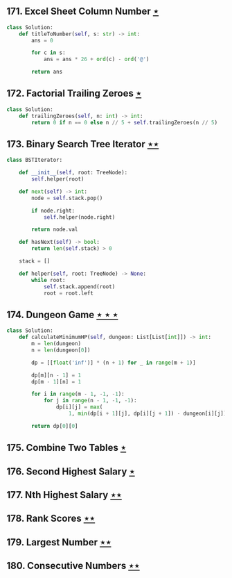 ## 171. Excel Sheet Column Number [$\star$](https://leetcode.com/problems/excel-sheet-column-number)

```python
class Solution:
    def titleToNumber(self, s: str) -> int:
        ans = 0

        for c in s:
            ans = ans * 26 + ord(c) - ord('@')

        return ans
```

## 172. Factorial Trailing Zeroes [$\star$](https://leetcode.com/problems/factorial-trailing-zeroes)

```python
class Solution:
    def trailingZeroes(self, n: int) -> int:
        return 0 if n == 0 else n // 5 + self.trailingZeroes(n // 5)
```

## 173. Binary Search Tree Iterator [$\star\star$](https://leetcode.com/problems/binary-search-tree-iterator)

```python
class BSTIterator:

    def __init__(self, root: TreeNode):
        self.helper(root)

    def next(self) -> int:
        node = self.stack.pop()

        if node.right:
            self.helper(node.right)

        return node.val

    def hasNext(self) -> bool:
        return len(self.stack) > 0

    stack = []

    def helper(self, root: TreeNode) -> None:
        while root:
            self.stack.append(root)
            root = root.left
```

## 174. Dungeon Game [$\star\star\star$](https://leetcode.com/problems/dungeon-game)

```python
class Solution:
    def calculateMinimumHP(self, dungeon: List[List[int]]) -> int:
        m = len(dungeon)
        n = len(dungeon[0])

        dp = [[float('inf')] * (n + 1) for _ in range(m + 1)]

        dp[m][n - 1] = 1
        dp[m - 1][n] = 1

        for i in range(m - 1, -1, -1):
            for j in range(n - 1, -1, -1):
                dp[i][j] = max(
                    1, min(dp[i + 1][j], dp[i][j + 1]) - dungeon[i][j])

        return dp[0][0]
```

## 175. Combine Two Tables [$\star$](https://leetcode.com/problems/combine-two-tables)

## 176. Second Highest Salary [$\star$](https://leetcode.com/problems/second-highest-salary)

## 177. Nth Highest Salary [$\star\star$](https://leetcode.com/problems/nth-highest-salary)

## 178. Rank Scores [$\star\star$](https://leetcode.com/problems/rank-scores)

## 179. Largest Number [$\star\star$](https://leetcode.com/problems/largest-number)

## 180. Consecutive Numbers [$\star\star$](https://leetcode.com/problems/consecutive-numbers)
